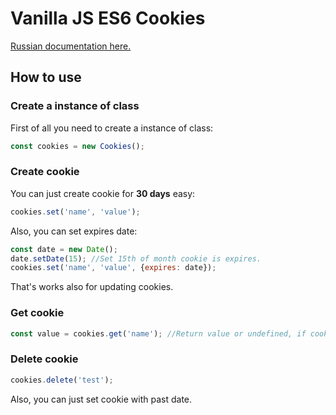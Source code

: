 # Vanilla JS ES6 Cookies
[Russian documentation here.](https://code.patriotovsky.ru/rabota-s-cookie-na-chistom-javascript/)

## How to use
### Create a instance of class
First of all you need to create a instance of class:
```js
const cookies = new Cookies();
```
### Create cookie
You can just create cookie for **30 days** easy:
```js
cookies.set('name', 'value');
```
Also, you can set expires date:

```js
const date = new Date();
date.setDate(15); //Set 15th of month cookie is expires.
cookies.set('name', 'value', {expires: date});
```
That's works also for updating cookies.
### Get cookie
```js
const value = cookies.get('name'); //Return value or undefined, if cookie is not exists
```

### Delete cookie
```js
cookies.delete('test');
```
Also, you can just set cookie with past date.

